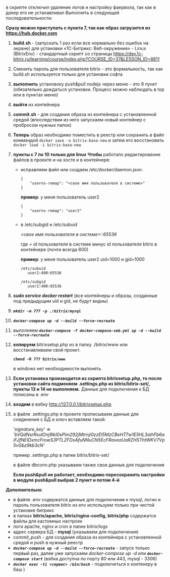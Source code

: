 в скрипте отключил удаление логов и настройку фаервола, так как в докер его не устанавливал
Выполнять в следующей последовательности:

**Сразу можно приступать с пункта 7, так как образ загрузится из https://hub.docker.com**

1. **build.sh**  - (запускать 1 раз если все нормально без ошибок на экране) для установки  «1С-Битрикс: Веб-окружение» - Linux (BitrixEnv) - стандартный скрипт со страницы https://dev.1c-bitrix.ru/learning/course/index.php?COURSE_ID=37&LESSON_ID=8811
2. Сменить пароль для пользователя bitrix - это формальность, так как build.sh используется только для установки софта
3. **выполнить** установоку push&pull nodejs через меню - это 9 пункт (обязательно дождаться установки. Процесс можно наблюдать в top или в пунктах меню)
4. **выйти** из контейнера
5. **commit.sh** - для создания образа из контейнера с установленной средой (впоследствии из него запускаем новый контейнер с пробросом нужных папок)
6. **Теперь** образ необходимо поместить в реестр или сохранить в файл коммандой `docker save -o bitrix-base-new`
   и затем его восстановить `docker load -i bitrix-base-new` 
7. **пункты с 7 по 10 только для linux** 
   **Чтобы** работало редактирование файлов в проекте и на хосте и в контейнере:
   - исправляем файл или создаем /etc/docker/daemon.json:
      
      ```al
      {
          "userns-remap": "<свое имя пользователя в системе>"
      }
      ```

      **пример**: у меня пользователь user2
      
      ```al
      {
          "userns-remap": "user2"
      }
      ```

  
   - в /etc/subgid и /etc/subuid
      
      *<свое имя пользователя в системе>:<ID>:65536*

      где *<ID> = id* пользователя в системе минус id пользователя bitrix в контейнере (почти всегда 600)

      **пример**: у меня пользователь user2 uid=1000 и gid=1000
                 
         /etc/subuid
            user2:400:65536 
                     
         /etc/subgid
            user2:400:65536 
            
         
8. ***sudo service docker restart***
   (все контейнеры и образы, созданные под предыдущим uid и gid, не будут видны)
9.  ***`mkdir -m 777 -p ./bitrix/mysql`***
10. ***`docker-compose up -d --build --force-recreate`***
11. выполняем ***`docker-compose -f docker-compose-smb.yml up -d --build --force-recreate`***
12.  **копируем** bitrixsetup.php из в папку ./bitrix/www или восстанавливаем свой проект.
    
      **`chmod -R 777 bitrix/www`**

      в windows нет необходимости выпонять

13.  **Если установка производится из скрипта bitrixsetup.php, то после установки сайта подменяем .settings.php из bitrix/bitrix-set/, пункты  13 и 14  не выполняем.**
      Данные для подключения к БД пописаны в .env
      
14. **входим** в вэбку http://127.0.0.1/bitrixsetup.php 
15. в файле .settings.php в проекте прописываем данные для соединения с БД и ключ вставляем такой: 

      *'signature_key' => 'bVQdNsrRsulOnj9lkI0sPim292jMtrnji0zzEl5MzCBeHT7w1E5HL3aihFb6aiFJfNEIDxmcFrowS3PTLZFDxAfuNNuCN5EcFRaveaUaRZHSThtWKV7Vp5vGbz9kb3cN'*

      пример .settings.php в папке bitrix/bitrix-set/

      в файле dbconn.php указываем также свои данные для подключения 

      **Если push&pull не работает, необходимо пересохранить настройки в модуле push&pull выбрав 2 пункт  и потом 4-й**



**Дополнительно**:
- в файле .env содержатся данные для подключения к mysql,
  логин и пароль пользователя bitrix из env используем только при чистой установке битрикс
- в папках **bitrix/apache, bitrix/nginx-config, bitrix/php** содержатся файлы для кастомных настроек
- логи apache, nginx и cron в папке bitrix/logs
- адрес сервера БД - **mysql** (указываем для подключения)
- commit_push - для создания образа из контейнера с установленной средой и push в нужный реестр
- ***`docker-compose up -d --build --force-recreate`***  - запуск только первый раз, далее уже запускаем *docker-compose up -d* или ***`docker-compose start`*** (вэбка доступна по порту 80 или 443, mysql - 3306)
- ***`docker exec -ti <сервис> /bin/bash`*** - подключиться к контенеру в баш )

